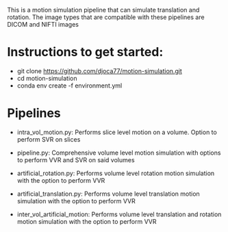 This is a motion simulation pipeline that can simulate translation and rotation. The image types that are compatible with these pipelines are DICOM and NIFTI images

# Instructions to get started:
- git clone https://github.com/djoca77/motion-simulation.git
- cd motion-simulation
- conda env create -f environment.yml

# Pipelines
- intra_vol_motion.py: Performs slice level motion on a volume. Option to perform SVR on slices
- pipeline.py: Comprehensive volume level motion simulation with options to perform VVR and SVR on said volumes

- artificial_rotation.py: Performs volume level rotation motion simulation with the option to perform VVR
- artificial_translation.py: Performs volume level translation motion simulation with the option to perform VVR
- inter_vol_artificial_motion: Performs volume level translation and rotation motion simulation with the option to perform VVR
